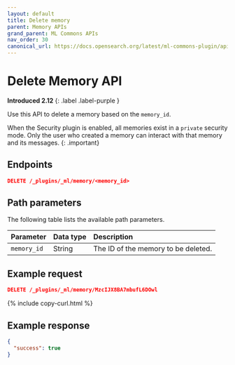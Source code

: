 ```yaml
---
layout: default
title: Delete memory
parent: Memory APIs
grand_parent: ML Commons APIs
nav_order: 30
canonical_url: https://docs.opensearch.org/latest/ml-commons-plugin/api/memory-apis/delete-memory/
---
```


# Delete Memory API
**Introduced 2.12**
{: .label .label-purple }

Use this API to delete a memory based on the `memory_id`.

When the Security plugin is enabled, all memories exist in a `private` security mode. Only the user who created a memory can interact with that memory and its messages.
{: .important}

## Endpoints

```json
DELETE /_plugins/_ml/memory/<memory_id>
```

## Path parameters

The following table lists the available path parameters.

Parameter | Data type | Description
:--- | :--- | :---
`memory_id` | String | The ID of the memory to be deleted. 

## Example request

```json
DELETE /_plugins/_ml/memory/MzcIJX8BA7mbufL6DOwl
```
{% include copy-curl.html %}

## Example response

```json
{
  "success": true
}
```